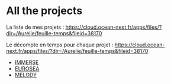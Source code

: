 # All the projects

La liste de mes projets : https://cloud.ocean-next.fr/apps/files/?dir=/Aurelie/feuille-temps&fileid=38170

Le décompte en temps pour chaque projet : https://cloud.ocean-next.fr/apps/files/?dir=/Aurelie/feuille-temps&fileid=38170


 - [IMMERSE](projects/immerse.md)
 - [EUROSEA](projects/eurosea.md)
 - [MELODY](projects/melody.md)
